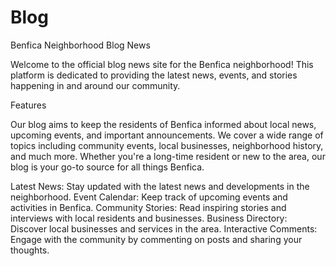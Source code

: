 # Blog
Benfica Neighborhood Blog News

Welcome to the official blog news site for the Benfica neighborhood! This platform is dedicated to providing the latest news, events, and stories happening in and around our community.

Features

Our blog aims to keep the residents of Benfica informed about local news, upcoming events, and important announcements. We cover a wide range of topics including community events, local businesses, neighborhood history, and much more. Whether you're a long-time resident or new to the area, our blog is your go-to source for all things Benfica.

Latest News: Stay updated with the latest news and developments in the neighborhood.
Event Calendar: Keep track of upcoming events and activities in Benfica.
Community Stories: Read inspiring stories and interviews with local residents and businesses.
Business Directory: Discover local businesses and services in the area.
Interactive Comments: Engage with the community by commenting on posts and sharing your thoughts.
